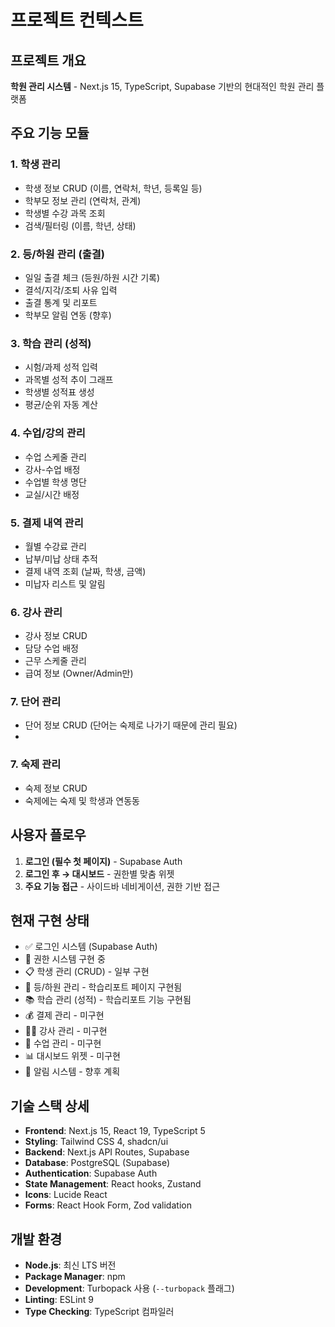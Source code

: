 # 프로젝트 컨텍스트

## 프로젝트 개요
**학원 관리 시스템** - Next.js 15, TypeScript, Supabase 기반의 현대적인 학원 관리 플랫폼

## 주요 기능 모듈

### 1. 학생 관리
- 학생 정보 CRUD (이름, 연락처, 학년, 등록일 등)
- 학부모 정보 관리 (연락처, 관계)
- 학생별 수강 과목 조회
- 검색/필터링 (이름, 학년, 상태)

### 2. 등/하원 관리 (출결)
- 일일 출결 체크 (등원/하원 시간 기록)
- 결석/지각/조퇴 사유 입력
- 출결 통계 및 리포트
- 학부모 알림 연동 (향후)

### 3. 학습 관리 (성적)
- 시험/과제 성적 입력
- 과목별 성적 추이 그래프
- 학생별 성적표 생성
- 평균/순위 자동 계산

### 4. 수업/강의 관리
- 수업 스케줄 관리
- 강사-수업 배정
- 수업별 학생 명단
- 교실/시간 배정

### 5. 결제 내역 관리
- 월별 수강료 관리
- 납부/미납 상태 추적
- 결제 내역 조회 (날짜, 학생, 금액)
- 미납자 리스트 및 알림

### 6. 강사 관리
- 강사 정보 CRUD
- 담당 수업 배정
- 근무 스케줄 관리
- 급여 정보 (Owner/Admin만)

### 7. 단어 관리
- 단어 정보 CRUD (단어는 숙제로 나가기 때문에 관리 필요)
- 

### 7. 숙제 관리
- 숙제 정보 CRUD
- 숙제에는 숙제 및 학생과 연동동


## 사용자 플로우
1. **로그인 (필수 첫 페이지)** - Supabase Auth
2. **로그인 후 → 대시보드** - 권한별 맞춤 위젯
3. **주요 기능 접근** - 사이드바 네비게이션, 권한 기반 접근

## 현재 구현 상태
- ✅ 로그인 시스템 (Supabase Auth)
- 🔄 권한 시스템 구현 중
- 📋 학생 관리 (CRUD) - 일부 구현
- 📅 등/하원 관리 - 학습리포트 페이지 구현됨
- 📚 학습 관리 (성적) - 학습리포트 기능 구현됨
- 💰 결제 관리 - 미구현
- 👨‍🏫 강사 관리 - 미구현
- 🏫 수업 관리 - 미구현
- 📊 대시보드 위젯 - 미구현
- 🔔 알림 시스템 - 향후 계획

## 기술 스택 상세
- **Frontend**: Next.js 15, React 19, TypeScript 5
- **Styling**: Tailwind CSS 4, shadcn/ui
- **Backend**: Next.js API Routes, Supabase
- **Database**: PostgreSQL (Supabase)
- **Authentication**: Supabase Auth
- **State Management**: React hooks, Zustand
- **Icons**: Lucide React
- **Forms**: React Hook Form, Zod validation

## 개발 환경
- **Node.js**: 최신 LTS 버전
- **Package Manager**: npm
- **Development**: Turbopack 사용 (`--turbopack` 플래그)
- **Linting**: ESLint 9
- **Type Checking**: TypeScript 컴파일러